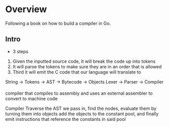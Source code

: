 # Overview
Following a book on how to build a compiler in Go.

## Intro
- 3 steps
1. Given the inputted source code, it will break the code up into tokens
2. It will parse the tokens to make sure they are in an order that is allowed
3. Third it will emit the C code that our language will translate to

String -> Tokens -> AST -> Bytecode -> Objects
Lexer -> Parser -> Compiler


####
compiler that compiles to assembly and uses an external assembler to convert to machine code

Compiler
Traverse the AST we pass in, find the nodes, evaluate them by turning them into objects
add the objects to the constant pool, and finally emit instructions that reference the
constants in said pool